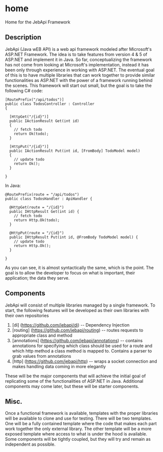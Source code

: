 # home
Home for the JebApi Framework

## Description
JebApi (Java wEB API) is a web api framework modeled after Microsoft's ASP.NET Framework.
The idea is to take features from version 4 & 5 of ASP.NET and implement it in Java. So
far, conceptualizing the framework has not come from looking at Microsoft's 
implementation, instead it has been only through experience in working with ASP.NET. The
eventual goal of this is to have multiple libraries that can work together to provide
similar functionalities as ASP.NET with the power of a framework running behind the scenes.
This framework will start out small, but the goal is to take the following C# code:

```
[RoutePrefix("/api/todos")]
public class TodosController : Controller
{
  
  [HttpGet("/{id}")]
  public IActionResult Get(int id)
  {
    // fetch todo
    return Ok(todo);
  }
  
  [HttpPut("/{id}")]
  public IActionResult Put(int id, [FromBody] TodoModel model)
  {
    // update todo
    return Ok();
  }
  
}
```

In Java:

```
@RoutePrefix(route = "/api/todos")
public class TodosHandler : ApiHandler {

  @HttpGet(route = "/{id}")
  public IHttpResult Get(int id) {
    // fetch todo
    return Http.Ok(todo);
  }
  
  @HttpPut(route = "/{id}")
  public IHttpResult Put(int id, @FromBody TodoModel model) {
    // update todo
    return Http.Ok();
  }
  
}
```

As you can see, it is almost syntactically the same, which is the point.
The goal is to allow the developer to focus on what is important, their
application; the data they serve. 

## Components
JebApi will consist of multiple libraries managed by a single framework.
To start, the following features will be developed as their own libraries
with their own repositories

1. [di] (https://github.com/jebapi/di) -- Dependency Injection
2. [routing] (https://github.com/jebapi/routing) -- routes requests to appropriate class and method
3. [annotations] (https://github.com/jebapi/annotations) -- contains annotations for specifying which class
      should be used for a route and which http method a class method
      is mapped to. Contains a parser to grab values from annotations
4. [http] (https://github.com/jebapi/http) -- wraps a socket connection and makes handling data coming in more
      elegantly

These will be the major components that will achieve the initial goal of
replicating some of the functionalities of ASP.NET in Java. Additional
components may come later, but these will be starter components.

## Misc.
Once a functional framework is available, templates with the proper libraries
will be available to clone and use for testing. There will be two templates.
One will be a fully contained template where the code that makes each part
work together the only external library. The other template will be a more
exposed template where access to what is under the hood is available. Some
components will be tightly coupled, but they will try and remain as independent
as possible.
